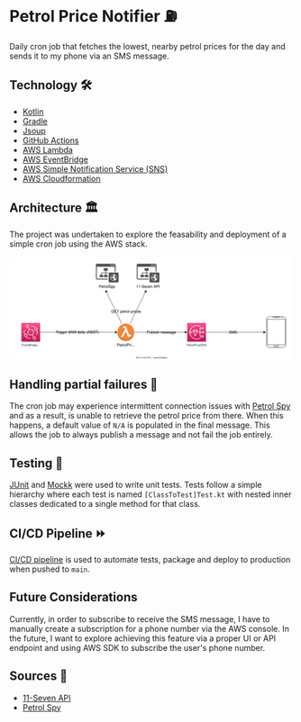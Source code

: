 # Petrol Price Notifier ⛽️

Daily cron job that fetches the lowest, nearby petrol prices for the day and sends it to my phone via an SMS message.

## Technology 🛠️

- [Kotlin](https://kotlinlang.org/)
- [Gradle](https://gradle.org/)
- [Jsoup](https://jsoup.org/)
- [GitHub Actions](https://github.com/features/actions)
- [AWS Lambda](https://aws.amazon.com/lambda/features/)
- [AWS EventBridge](https://aws.amazon.com/eventbridge/features/)
- [AWS Simple Notification Service (SNS)](https://aws.amazon.com/sns/features/)
- [AWS Cloudformation](https://aws.amazon.com/cloudformation/features/)

## Architecture 🏛️

The project was undertaken to explore the feasability and deployment of a simple cron job using the AWS stack.

![architecture](./docs/petrol-price-notifier-architecture.svg)

## Handling partial failures 🚫

The cron job may experience intermittent connection issues with [Petrol Spy](https://petrolspy.com.au/) and as a result, is unable to retrieve the petrol price from there. When this happens, a default value of `N/A` is populated in the final message. This allows the job to always publish a message and not fail the job entirely.

## Testing 🧪

[JUnit](https://junit.org/junit5/) and [Mockk](https://mockk.io/) were used to write unit tests. Tests follow a simple hierarchy where each test is named `[ClassToTest]Test.kt` with nested inner classes dedicated to a single method for that class.

## CI/CD Pipeline ⏩

[CI/CD pipeline](https://github.com/nixonsu/petrol-price-notifier/actions/workflows/pipeline.yaml) is used to automate tests, package and deploy to production when pushed to `main`.

## Future Considerations
Currently, in order to subscribe to receive the SMS message, I have to manually create a subscription for a phone number via the AWS console. In the future, I want to explore achieving this feature via a proper UI or API endpoint and using AWS SDK to subscribe the user's phone number.

## Sources 📘

- [11-Seven API](https://projectzerothree.info/api.html)
- [Petrol Spy](https://petrolspy.com.au/)
